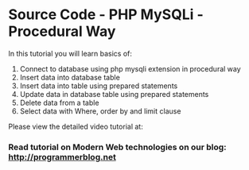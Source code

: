 # Source Code - PHP MySQLi - Procedural Way

In this tutorial you will learn basics of:

  1. Connect to database using  php mysqli extension in procedural way
  2. Insert data into database table
  3. Insert data into table using prepared statements
  4. Update data in database table using prepared statements
  5. Delete data from a table
  6. Select data with Where, order by and limit clause
  
 
  Please view the detailed video tutorial at: 
  
  ### Read tutorial on Modern Web technologies on our blog: http://programmerblog.net
  
